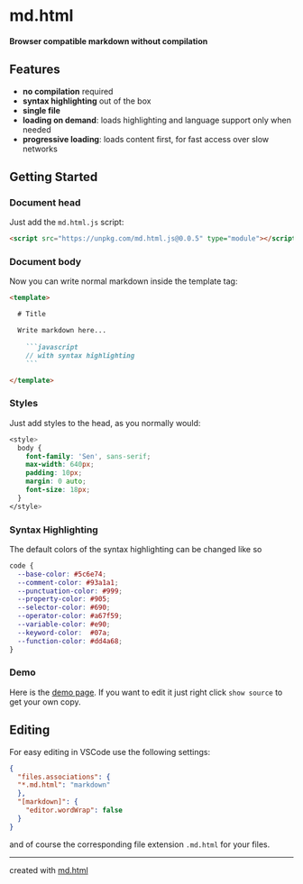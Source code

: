 # md.html

#### Browser compatible markdown without compilation

## Features

- **no compilation** required
- **syntax highlighting** out of the box
- **single file**
- **loading on demand**: loads highlighting and language support only when needed
- **progressive loading**: 
  loads content first, for fast access over slow networks

## Getting Started

### Document head

Just add the `md.html.js` script:

```html
<script src="https://unpkg.com/md.html.js@0.0.5" type="module"></script>
```

### Document body

Now you can write normal markdown inside the template tag:

```markdown
<template>

  # Title

  Write markdown here...
    
    ```javascript
    // with syntax highlighting
    ```

</template>
```

### Styles

Just add styles to the head, as you normally would:

```css
<style>
  body {
    font-family: 'Sen', sans-serif;
    max-width: 640px;
    padding: 10px;
    margin: 0 auto;
    font-size: 18px;
  }
</style>
```

### Syntax Highlighting
The default colors of the syntax highlighting can be changed like so

```css
code {
  --base-color: #5c6e74;
  --comment-color: #93a1a1;
  --punctuation-color: #999;
  --property-color: #905;
  --selector-color: #690;
  --operator-color: #a67f59;
  --variable-color: #e90;
  --keyword-color:  #07a;
  --function-color: #dd4a68; 
}
```


### Demo

Here is the [demo page](). If you want to edit it just right click `show source` to get your own copy.

## Editing

For easy editing in VSCode use the following settings:

```json
{
  "files.associations": {
  "*.md.html": "markdown"
  },
  "[markdown]": {
    "editor.wordWrap": false
  }
}
```

and of course the corresponding file extension `.md.html` for your files.

--- 
created with [md.html]()